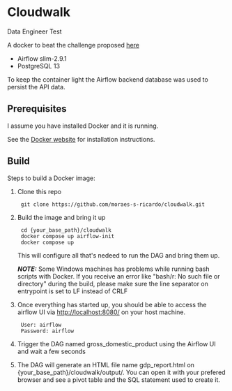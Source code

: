 # Cloudwalk
Data Engineer Test

A docker to beat the challenge proposed [here](https://github.com/betosaulo-cw/data-engineer-test/tree/main)

 * Airflow slim-2.9.1
 * PostgreSQL 13

To keep the container light the Airflow backend database was used to persist the API data.

Prerequisites
-----

I assume you have installed Docker and it is running.

See the [Docker website](http://www.docker.io/gettingstarted/#h_installation) for installation instructions.

Build
-----

Steps to build a Docker image:

1. Clone this repo

        git clone https://github.com/moraes-s-ricardo/cloudwalk.git

2. Build the image and bring it up

        cd {your_base_path}/cloudwalk
        docker compose up airflow-init
        docker compose up

    This will configure all that's nedeed to run the DAG and bring them up.

    **_NOTE:_** Some Windows machines has problems while running bash scripts with Docker. If you receive an error like "bash/r: No such file or directory" during the build, please make
                sure the line separator on entrypoint is set to LF instead of CRLF

4. Once everything has started up, you should be able to access the airflow UI via [http://localhost:8080/](http://localhost:8080/) on your host machine.

        User: airflow
        Password: airflow

5. Trigger the DAG named gross_domestic_product using the Airflow UI and wait a few seconds

6. The DAG will generate an HTML file name gdp_report.html on {your_base_path}/cloudwalk/output/. 
You can open it with your prefered browser and see a pivot table and the SQL statement used to create it.
